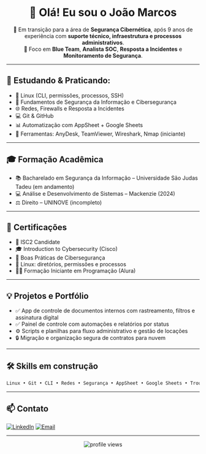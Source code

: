 <h1 align="center">👋 Olá! Eu sou o João Marcos</h1>

<p align="center">
🔐 Em transição para a área de <strong>Segurança Cibernética</strong>, após 9 anos de experiência com <strong>suporte técnico, infraestrutura e processos administrativos</strong>.<br>
🎯 Foco em <strong>Blue Team</strong>, <strong>Analista SOC</strong>, <strong>Resposta a Incidentes</strong> e <strong>Monitoramento de Segurança</strong>.
</p>

---

## 🧠 Estudando & Praticando:
- 🐧 Linux (CLI, permissões, processos, SSH)
- 🔐 Fundamentos de Segurança da Informação e Cibersegurança
- 🌐 Redes, Firewalls e Resposta a Incidentes
- 💻 Git & GitHub
- 📊 Automatização com AppSheet + Google Sheets
- 🧪 Ferramentas: AnyDesk, TeamViewer, Wireshark, Nmap (iniciante)

---

## 🎓 Formação Acadêmica
- 📚 Bacharelado em Segurança da Informação – Universidade São Judas Tadeu (em andamento)
- 💻 Análise e Desenvolvimento de Sistemas – Mackenzie (2024)
- ⚖️ Direito – UNINOVE (incompleto)

---

## 🏅 Certificações
- 📜 ISC2 Candidate
- 🎓 Introduction to Cybersecurity (Cisco)
- 🔐 Boas Práticas de Cibersegurança
- 🐧 Linux: diretórios, permissões e processos
- 👨‍💻 Formação Iniciante em Programação (Alura)

---

## 💡 Projetos e Portfólio
- ✅ App de controle de documentos internos com rastreamento, filtros e assinatura digital
- ✅ Painel de controle com automações e relatórios por status
- ⚙️ Scripts e planilhas para fluxo administrativo e gestão de locações
- 🔒 Migração e organização segura de contratos para nuvem

---

## 🛠️ Skills em construção
```bash
Linux • Git • CLI • Redes • Segurança • AppSheet • Google Sheets • Troubleshooting • Python (básico) • JavaScript (básico)
```

---

## 📫 Contato

[![LinkedIn](https://img.shields.io/badge/-LinkedIn-blue?style=flat-square&logo=linkedin&logoColor=white&link=https://linkedin.com/in/jmguilherme)](https://linkedin.com/in/jmguilherme)
[![Email](https://img.shields.io/badge/-Email-red?style=flat-square&logo=gmail&logoColor=white)](mailto:joaomguilherme@icloud.com)

---

<p align="center">
  <img src="https://komarev.com/ghpvc/?username=joaomguilherme7&color=blue" alt="profile views"/>
</p>
